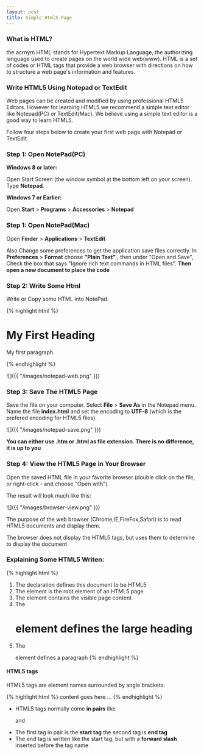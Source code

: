 ```yaml
---
layout: post
title: Simple Html5 Page
---
```


### What is HTML?
the acrnym HTML stands for Hypertext Markup Language, the authorizing language used to create pages on the world wide web(www). HTML is a set of codes or HTML tags that provide a web browser with directions on how to structure a web page's information and features.
  
### Write HTML5 Using Notepad or TextEdit
 Web pages can be created and modified by using professional HTML5 Editors. However for learning HTML5 we recommend a simple text editor like Notepad(PC) or TextEdit(Mac). We believe using a simple text editor is a good way to learn HTML5. 
 
 Follow four steps below to create your first web page with Notepad or TextEdit
 
### Step 1&#58; Open NotePad(PC)
 **Windows 8 or later&#58;**
 
 Open Start Screen (the window symbol at the bottom left on your screen). Type **Notepad**.
 
 **Windows 7 or Earlier&#58;**
 
 Open **Start** > **Programs** > **Accessories** > **Notepad**
 
### Step 1&#58; Open NotePad(Mac)
Open **Finder** > **Applications** > **TextEdit**

Also Change some preferences to get the application save files correctly. In **Preferences** > **Format** choose **"Plain Text"** , then under "Open and Save", Check the box that says "Ignore rich text commands in HTML files". **Then open a new document to place the code**

### Step 2&#58; Write Some Html
Write or Copy some HTML into NotePad.

{% highlight html %}
<!DOCTYPE html>

<html>

<body>

<h1>My First Heading</h1>

<p>My first paragraph.</p>

</body>

</html>

{% endhighlight %}

![]({{ "/images/notepad-web.png" }})

### Step 3&#58; Save The HTML5 Page
Save the file on your computer. Select **File**  > **Save As** in the Notepad menu.
Name the file **index.html** and set the encoding to **UTF-8** (which is the prefered encoding for HTML5 files).

![]({{ "/images/notepad-save.png" }})

**You can either use .htm or .html as file extension. There is no difference, it is up to you**

### Step 4&#58; View the HTML5 Page in Your Browser
Open the saved HTML file in your favorite browser (double click on the file, or right-click - and choose "Open with").

The result will look much like this&#58;

![]({{ "/images/browser-view.png" }})

The purpose of the web browser (Chrome,IE,FireFox,Safari) is to read HTML5 documents and display them.

The browser does not display the HTML5 tags, but uses them to determine to display the document

### Explaining Some HTML5 Writen&#58;
{% highlight html %}
1. The <!DOCTYPE html> declaration defines this document to be HTML5
2. The <html> element is the root element of an HTML5 page 
3. The <body> element contains the visible page content
4. The <h1> element defines the large heading 
5. The <p> element defines a paragraph
{% endhighlight %}

#### HTML5 tags
HTML5 tags are element names surrounded by angle brackets&#58;

{% highlight html %}
<tagname> content goes here ... </tagname>
{% endhighlight %}
* HTML5 tags normally come **in pairs** like <p> and </p>
* The first tag in pair is the **start tag** the second tag is **end tag**
* The end tag is written like the start tag, but with a **forward slash** inserted before the tag name
